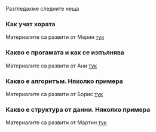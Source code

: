 Разгледахме следните неща

### Как учат хората
Материалите са развити от Марин [тук](noviceToExpert.md)

### Какво е прогамата и как се изпълнява
Материалите са развити от Ани [тук](whatIsAProgram.md)

### Какво е алгоритъм. Няколко примера
Материалите са развити от Борис [тук](whatIsAnAlgorithm.md)

### Какво е структура от данни. Няколко примера
Материалите са развити от Мартин [тук](whatIsADataStructure.md)